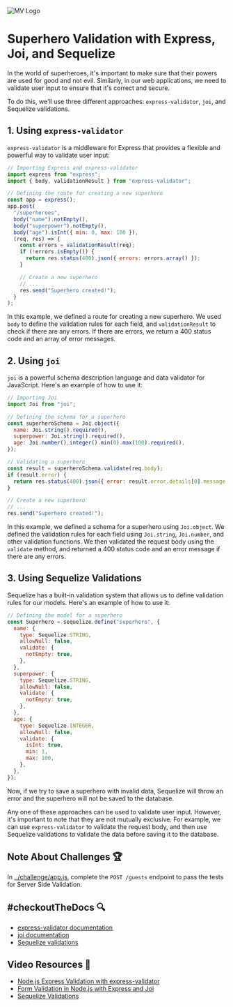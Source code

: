 ![MV Logo](/logo.jpg)

# Superhero Validation with Express, Joi, and Sequelize
In the world of superheroes, it's important to make sure that their powers are used for good and not evil. Similarly, in our web applications, we need to validate user input to ensure that it's correct and secure.

To do this, we'll use three different approaches: `express-validator`, `joi`, and Sequelize validations.
## 1. Using `express-validator`
`express-validator` is a middleware for Express that provides a flexible and powerful way to validate user input:

```js
// Importing Express and express-validator
import express from "express";
import { body, validationResult } from "express-validator";

// Defining the route for creating a new superhero
const app = express();
app.post(
  "/superheroes",
  body("name").notEmpty(),
  body("superpower").notEmpty(),
  body("age").isInt({ min: 0, max: 100 }),
  (req, res) => {
    const errors = validationResult(req);
    if (!errors.isEmpty()) {
      return res.status(400).json({ errors: errors.array() });
    }

    // Create a new superhero
    // ...
    res.send("Superhero created!");
  }
);

```

In this example, we defined a route for creating a new superhero. We used `body` to define the validation rules for each field, and `validationResult` to check if there are any errors. If there are errors, we return a 400 status code and an array of error messages.

## 2. Using `joi`
`joi` is a powerful schema description language and data validator for JavaScript. Here's an example of how to use it:

```js
// Importing Joi
import Joi from "joi";

// Defining the schema for a superhero
const superheroSchema = Joi.object({
  name: Joi.string().required(),
  superpower: Joi.string().required(),
  age: Joi.number().integer().min(0).max(100).required(),
});

// Validating a superhero
const result = superheroSchema.validate(req.body);
if (result.error) {
  return res.status(400).json({ error: result.error.details[0].message });
}

// Create a new superhero
// ...
res.send("Superhero created!");

```

In this example, we defined a schema for a superhero using `Joi.object`. We defined the validation rules for each field using `Joi.string`, `Joi.number`, and other validation functions. We then validated the request body using the `validate` method, and returned a 400 status code and an error message if there are any errors.

## 3. Using Sequelize Validations
Sequelize has a built-in validation system that allows us to define validation rules for our models. Here's an example of how to use it:

```js
// Defining the model for a superhero
const Superhero = sequelize.define("superhero", {
  name: {
    type: Sequelize.STRING,
    allowNull: false,
    validate: {
      notEmpty: true,
    },
  },
  superpower: {
    type: Sequelize.STRING,
    allowNull: false,
    validate: {
      notEmpty: true,
    },
  },
  age: {
    type: Sequelize.INTEGER,
    allowNull: false,
    validate: {
      isInt: true,
      min: 1,
      max: 100,
    },
  },
});

```
Now, if we try to save a superhero with invalid data, Sequelize will throw an error and the superhero will not be saved to the database.

Any one of these approaches can be used to validate user input. However, it's important to note that they are not mutually exclusive. For example, we can use `express-validator` to validate the request body, and then use Sequelize validations to validate the data before saving it to the database.

## Note About Challenges 🏆
In [../challenge/app.js](../challenge/app.js), complete the `POST /guests` endpoint to pass the tests for Server Side Validation.
## #checkoutTheDocs 🔍
- [express-validator documentation](https://express-validator.github.io/docs/)
- [joi documentation](https://joi.dev/api/)
- [Sequelize validations](https://sequelize.org/v5/manual/models-definition.html#validations)

## Video Resources 🎥
- [Node.js Express Validation with express-validator](https://youtu.be/z8m_Vy_9FIs?t=791)
- [Form Validation in Node.js with Express and Joi](https://youtu.be/_svzevhv4vg?t=50)
- [Sequelize Validations](https://youtu.be/Z1O9iddzcXk?t=360)
